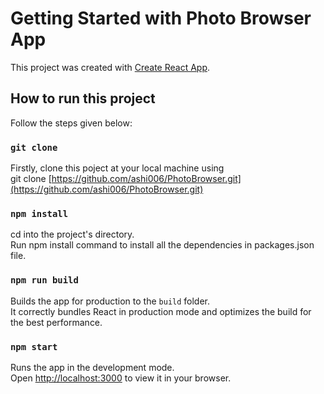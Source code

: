 # Getting Started with Photo Browser App

This project was created with [Create React App](https://github.com/facebook/create-react-app).

## How to run this project

Follow the steps given below:

### `git clone`

Firstly, clone this poject at your local machine using \
git clone [https://github.com/ashi006/PhotoBrowser.git](https://github.com/ashi006/PhotoBrowser.git)

### `npm install`

cd into the project's directory.\
Run npm install command to install all the dependencies in packages.json file.

### `npm run build`

Builds the app for production to the `build` folder.\
It correctly bundles React in production mode and optimizes the build for the best performance.

### `npm start`

Runs the app in the development mode.\
Open [http://localhost:3000](http://localhost:3000) to view it in your browser.
